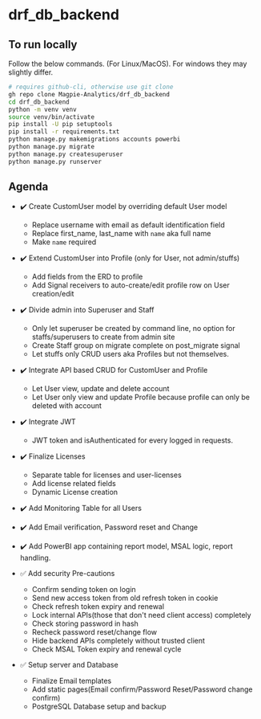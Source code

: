 # **drf_db_backend**

## To run locally

Follow the below commands. (For Linux/MacOS). For windows they may slightly differ.

```bash
# requires github-cli, otherwise use git clone
gh repo clone Magpie-Analytics/drf_db_backend
cd drf_db_backend
python -m venv venv
source venv/bin/activate
pip install -U pip setuptools
pip install -r requirements.txt
python manage.py makemigrations accounts powerbi
python manage.py migrate
python manage.py createsuperuser
python manage.py runserver
```

## Agenda

- :heavy_check_mark: Create CustomUser model by overriding default User model

  - Replace username with email as default identification field
  - Replace first_name, last_name with `name` aka full name
  - Make `name` required

- :heavy_check_mark: Extend CustomUser into Profile (only for User, not admin/stuffs)

  - Add fields from the ERD to profile
  - Add Signal receivers to auto-create/edit profile row on User creation/edit

- :heavy_check_mark: Divide admin into Superuser and Staff

  - Only let superuser be created by command line, no option for staffs/superusers to create from admin site
  - Create Staff group on migrate complete on post_migrate signal
  - Let stuffs only CRUD users aka Profiles but not themselves.

- :heavy_check_mark: Integrate API based CRUD for CustomUser and Profile

  - Let User view, update and delete account
  - Let User only view and update Profile because profile can only be deleted with account

- :heavy_check_mark: Integrate JWT

  - JWT token and isAuthenticated for every logged in requests.

- :heavy_check_mark: Finalize Licenses

  - Separate table for licenses and user-licenses
  - Add license related fields
  - Dynamic License creation

- :heavy_check_mark: Add Monitoring Table for all Users

- :heavy_check_mark: Add Email verification, Password reset and Change

- :heavy_check_mark: Add PowerBI app containing report model, MSAL logic, report handling.

- :white_check_mark: Add security Pre-cautions

  - Confirm sending token on login
  - Send new access token from old refresh token in cookie
  - Check refresh token expiry and renewal
  - Lock internal APIs(those that don't need client access) completely
  - Check storing password in hash
  - Recheck password reset/change flow
  - Hide backend APIs completely without trusted client
  - Check MSAL Token expiry and renewal cycle

- :white_check_mark: Setup server and Database
  - Finalize Email templates
  - Add static pages(Email confirm/Password Reset/Password change confirm)
  - PostgreSQL Database setup and backup
